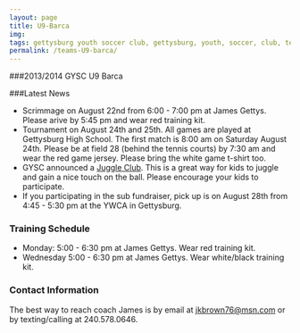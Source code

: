 ```yaml
---
layout: page
title: U9-Barca
img:
tags: gettysburg youth soccer club, gettysburg, youth, soccer, club, teams,
permalink: /teams-U9-barca/
---
```


###2013/2014 GYSC U9 Barca

###Latest News

- Scrimmage on August 22nd from 6:00 - 7:00 pm at James Gettys. Please arive by 5:45 pm and wear red training kit.
- Tournament on August 24th and 25th. All games are played at Gettysburg High School. The first match is 8:00 am on Saturday August 24th. Please be at field 28 (behind the tennis courts) by 7:30 am and wear the red game jersey. Please bring the white game t-shirt too.
- GYSC announced a [Juggle Club](http://www.gettysburgyouthsoccer.org/juggle-club). This is a great way for kids to juggle and gain a nice touch on the ball. Please encourage your kids to participate.
- If you participating in the sub fundraiser, pick up is on August 28th from 4:45 - 5:30 pm at the YWCA in Gettysburg.

### Training Schedule

- Monday: 5:00 - 6:30 pm at James Gettys. Wear red training kit.
- Wednesday 5:00 - 6:30 pm at James Gettys. Wear white/black training kit.

### Contact Information

The best way to reach coach James is by email at <a href="mailto:jkbrown76@msn.com">jkbrown76@msn.com</a> or by texting/calling at 240.578.0646.

